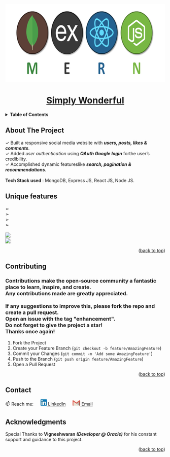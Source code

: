 <div id="top"></div>

<!-- PROJECT LOGO -->
<br />
<div align="center">
    <img src="https://github.com/Raja58/Calculator-JavaScript/blob/main/mern-stack.png" alt="Logo" width="678" height="245">
  </a>

  <h1 align="center"> <a href = "https://simplywonderful1728.herokuapp.com/posts">Simply Wonderful</a></h1>
</div>



<!-- TABLE OF CONTENTS -->

<details>
    <summary><b>Table of Contents</b></summary>
  <ol>
    <li> <a href="#about-the-project">About The Project</a> </li>
    <li> <a href="#unique-features">Unique features</a> </li>
    <li> <a href="#future-scope">Future Scope</a> </li>
    <li><a href="#contributing">Contributing</a></li>
    <li><a href="#contact">Contact</a></li>
    <li><a href="#acknowledgments">Acknowledgments</a></li>
  </ol>
</details>


<div id="about-the-project"></div>

<!-- ABOUT THE PROJECT -->

## About The Project
<p>
✓ Built a responsive social media website with <b><i>users, posts, likes & comments</b></i>. <br>
✓ Added <i>user authentication</i> using <b><i>OAuth Google login</b></i> forthe user’s credibility. <br>
✓ Accomplished dynamic featureslike <b><i>search, pagination & recommendations</b></i>. <br><br>
<b>Tech Stack used</b> : MongoDB, Express JS, React JS, Node JS.
</p>
<div id="unique-features"></div>

## Unique features
  
  <p>
➢ 
  <br>
➢ 
  <br>
➢ 
  <br>
➢ 
    </p>
   <image src = "https://github.com/Raja58/ProShop-eCommerce/blob/main/Screenshot%20(611).png" align="center">
    <br>
  <image src = "https://github.com/Raja58/ProShop-eCommerce/blob/main/Screenshot%20(610).png" align="center">

<p align="right">(<a href="#top">back to top</a>)</p>


<div id="contributing"></div>

<!-- CONTRIBUTING -->
## Contributing
<h3>
Contributions make the open-source community a fantastic place to learn, inspire, and create.
<br />
Any contributions made are greatly appreciated.
<br />
<br />
If any suggestions to improve this, please fork the repo and create a pull request.
<br />
Open an issue with the tag "enhancement".
<br />
Do not forget to give the project a star!
<br />
Thanks once again!
</h3>
  
1. Fork the Project
2. Create your Feature Branch (`git checkout -b feature/AmazingFeature`)
3. Commit your Changes (`git commit -m 'Add some AmazingFeature'`)
4. Push to the Branch (`git push origin feature/AmazingFeature`)
5. Open a Pull Request

<p align="right">(<a href="#top">back to top</a>)</p>

   <div id="contact"></div> 
    
## Contact

📫 Reach me: &emsp;
 [![Linkedin](https://github.com/Raja58/ProShop-eCommerce/blob/main/in.jpg) LinkedIn](https://www.linkedin.com/in/raja58) &emsp; [![Email](https://github.com/Raja58/ProShop-eCommerce/blob/main/mail.jpg) Email](mailto:rajadurainit@gmail.com)
          
<div id="acknowledgments"></div>

<!-- ACKNOWLEDGMENTS -->
## Acknowledgments
Special Thanks to <b>Vigneshwaran <i>(Developer @ Oracle)</i></b> for his constant support and guidance to this project.


<p align="right">(<a href="#top">back to top</a>)</p>

